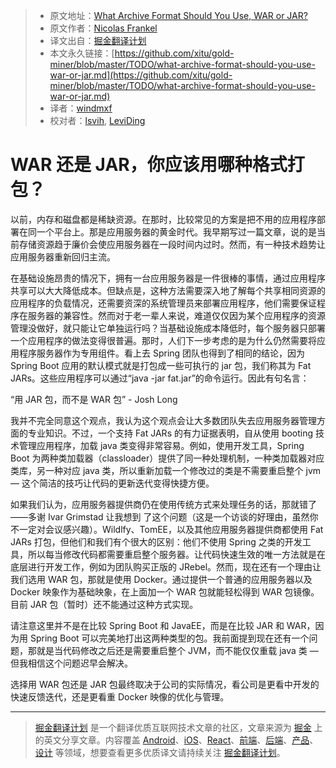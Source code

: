 
> * 原文地址：[What Archive Format Should You Use, WAR or JAR?](https://dzone.com/articles/what-archive-format-should-you-use-war-or-jar)
> * 原文作者：[Nicolas Frankel](https://dzone.com/users/293758/nfrankel.html)
> * 译文出自：[掘金翻译计划](https://github.com/xitu/gold-miner)
> * 本文永久链接：[https://github.com/xitu/gold-miner/blob/master/TODO/what-archive-format-should-you-use-war-or-jar.md](https://github.com/xitu/gold-miner/blob/master/TODO/what-archive-format-should-you-use-war-or-jar.md)
> * 译者：[windmxf](https://github.com/windmxf)
> * 校对者：[lsvih](https://github.com/lsvih), [LeviDing](https://github.com/leviding)

# WAR 还是 JAR，你应该用哪种格式打包？

以前，内存和磁盘都是稀缺资源。在那时，比较常见的方案是把不用的应用程序部署在同一个平台上。那是应用服务器的黄金时代。我早期写过一篇文章，说的是当前存储资源趋于廉价会使应用服务器在一段时间内过时。然而，有一种技术趋势让应用服务器重新回归主流。

在基础设施昂贵的情况下，拥有一台应用服务器是一件很棒的事情，通过应用程序共享可以大大降低成本。但缺点是，这种方法需要深入地了解每个共享相同资源的应用程序的负载情况，还需要资深的系统管理员来部署应用程序，他们需要保证程序在服务器的兼容性。然而对于老一辈人来说，难道仅仅因为某个应用程序的资源管理没做好，就只能让它单独运行吗？当基础设施成本降低时，每个服务器只部署一个应用程序的做法变得很普遍。那时，人们下一步考虑的是为什么仍然需要将应用程序服务器作为专用组件。看上去 Spring 团队也得到了相同的结论，因为 Spring Boot 应用的默认模式就是打包成一些可执行的 jar 包，我们称其为 Fat JARs。这些应用程序可以通过“java -jar fat.jar”的命令运行。因此有句名言：

“用 JAR 包，而不是 WAR 包” - Josh Long

我并不完全同意这个观点，我认为这个观点会让大多数团队失去应用服务器管理方面的专业知识。不过，一个支持 Fat JARs 的有力证据表明，自从使用 booting 技术管理应用程序，加载 java 类变得非常容易。例如，使用开发工具，Spring Boot 为两种类加载器（classloader）提供了同一种处理机制，一种类加载器对应类库，另一种对应 java 类，所以重新加载一个修改过的类是不需要重启整个 jvm — 这个简洁的技巧让代码的更新迭代变得快捷方便。

如果我们认为，应用服务器提供商仍在使用传统方式来处理任务的话，那就错了——多谢 Ivar Grimstad 让我想到
了这个问题（这是一个访谈的好理由，虽然你不一定对会议感兴趣）。Wildlfy、TomEE，以及其他应用服务器提供商都使用 Fat JARs 打包，但他们和我们有个很大的区别：他们不使用 Spring 之类的开发工具，所以每当修改代码都需要重启整个服务器。让代码快速生效的唯一方法就是在底层进行开发工作，例如为团队购买正版的 JRebel。然而，现在还有一个理由让我们选用 WAR 包，那就是使用 Docker。通过提供一个普通的应用服务器以及 Docker 映象作为基础映象，在上面加一个 WAR 包就能轻松得到 WAR 包镜像。目前 JAR 包（暂时）还不能通过这种方式实现。

请注意这里并不是在比较 Spring Boot 和 JavaEE，而是在比较 JAR 和 WAR，因为用 Spring Boot 可以完美地打出这两种类型的包。我前面提到现在还有一个问题，那就是当代码修改之后还是需要重启整个 JVM，而不能仅仅重载 java 类 — 但我相信这个问题迟早会解决。

选择用 WAR 包还是 JAR 包最终取决于公司的实际情况，看公司是更看中开发的快速反馈迭代，还是更看重 Docker 映像的优化与管理。


---

> [掘金翻译计划](https://github.com/xitu/gold-miner) 是一个翻译优质互联网技术文章的社区，文章来源为 [掘金](https://juejin.im) 上的英文分享文章。内容覆盖 [Android](https://github.com/xitu/gold-miner#android)、[iOS](https://github.com/xitu/gold-miner#ios)、[React](https://github.com/xitu/gold-miner#react)、[前端](https://github.com/xitu/gold-miner#前端)、[后端](https://github.com/xitu/gold-miner#后端)、[产品](https://github.com/xitu/gold-miner#产品)、[设计](https://github.com/xitu/gold-miner#设计) 等领域，想要查看更多优质译文请持续关注 [掘金翻译计划](https://github.com/xitu/gold-miner)。
